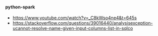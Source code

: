#### python-spark
- https://www.youtube.com/watch?v=_C8kWso4ne4&t=645s
- https://stackoverflow.com/questions/39016440/analysisexception-ucannot-resolve-name-given-input-columns-list-in-sqlco